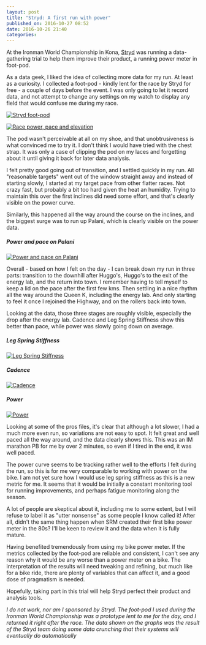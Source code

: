 ```yaml
---
layout: post
title: "Stryd: A first run with power"
published_on: 2016-10-27 08:52
date: 2016-10-26 21:40
categories:
---
```

At the Ironman World Championship in Kona, [Stryd](https://www.stryd.com/) was running a data-gathering trial to help them improve their product, a running power meter in foot-pod.

As a data geek, I liked the idea of collecting more data for my run. At least as a curiosity.
I collected a foot-pod - kindly lent for the race by Stryd for free - a couple of days before the event. I was only going to let it record data, and not attempt to change any settings on my watch to display any field that would confuse me during my race.

<p class="attachement"><a href="{{ "pod.jpg" | image_path | cdn }}" title="Stryd foot-pod" rel="lightbox[2016-10-26-stryd-a-first-run-with-power]"><img src="{{ "pod_r300.jpg" | image_path | cdn }}" alt="Stryd foot-pod" /></a></p>

<p class="attachement"><a href="{{ "MD-1-Race.png" | image_path | cdn }}" title="Race power, pace and elevation" rel="lightbox[2016-10-26-stryd-a-first-run-with-power]"><img src="{{ "MD-1-Race.png" | image_path | cdn }}" alt="Race power, pace and elevation" /></a></p>

<!--more-->

The pod wasn't perceivable at all on my shoe, and that unobtrusiveness is what convinced me to try it. I don't think I would have tried with the chest strap. It was only a case of clipping the pod on my laces and forgetting about it until giving it back for later data analysis.

I felt pretty good going out of transition, and I settled quickly in my run. All "reasonable targets" went out of the window straight away and instead of starting slowly, I started at my target pace from other flatter races. Not crazy fast, but probably a bit too hard given the heat an humidity. Trying to maintain this over the first inclines did need some effort, and that's clearly visible on the power curve.

Similarly, this happened all the way around the course on the inclines, and the biggest surge was to run up Palani, which is clearly visible on the power data.

<h5>Power and pace on Palani</h5>
<p class="attachement"><a href="{{ "MD-2-Palani.png" | image_path | cdn }}" title="Power and pace on Palani" rel="lightbox[2016-10-26-stryd-a-first-run-with-power]"><img src="{{ "MD-2-Palani.png" | image_path | cdn }}" alt="Power and pace on Palani" /></a></p>

Overall - based on how I felt on the day - I can break down my run in three parts: transition to the downhill after Huggo's, Huggo's to the exit of the energy lab, and the return into town. I remember having to tell myself to keep a lid on the pace after the first few kms. Then settling in a nice rhythm all the way around the Queen K, including the energy lab. And only starting to feel it once I rejoined the Highway, and on the rollers back into town.

Looking at the data, those three stages are roughly visible, especially the drop after the energy lab. Cadence and Leg Spring Stiffness show this better than pace, while power was slowly going down on average.

<h5>Leg Spring Stiffness</h5>
<p class="attachement"><a href="{{ "MD-3-LSS.png" | image_path | cdn }}" title="Leg Spring Stiffness" rel="lightbox[2016-10-26-stryd-a-first-run-with-power]"><img src="{{ "MD-3-LSS.png" | image_path | cdn }}" alt="Leg Spring Stiffness" /></a></p>

<h5>Cadence</h5>
<p class="attachement"><a href="{{ "MD-4-Cadence.png" | image_path | cdn }}" title="Cadence" rel="lightbox[2016-10-26-stryd-a-first-run-with-power]"><img src="{{ "MD-4-Cadence.png" | image_path | cdn }}" alt="Cadence" /></a></p>

<h5>Power</h5>
<p class="attachement"><a href="{{ "MD-5-Power.png" | image_path | cdn }}" title="Power" rel="lightbox[2016-10-26-stryd-a-first-run-with-power]"><img src="{{ "MD-5-Power.png" | image_path | cdn }}" alt="Power" /></a></p>

Looking at some of the pros files, it's clear that although a lot slower, I had a much more even run, so variations are not easy to spot. It felt great and well paced all the way around, and the data clearly shows this. This was an IM marathon PB for me by over 2 minutes, so even if I tired in the end, it was well paced.

The power curve seems to be tracking rather well to the efforts I felt during the run, so this is for me very comparable to working with power on the bike. I am not yet sure how I would use leg spring stiffness as this is a new metric for me. It seems that it would be initially a constant monitoring tool for running improvements, and perhaps fatigue monitoring along the season.

A lot of people are skeptical about it, including me to some extent, but I will refuse to label it as "utter nonsense" as some people I know called it!
After all, didn't the same thing happen when SRM created their first bike power meter in the 80s?
I'll be keen to review it and the data when it is fully mature.

Having benefited tremendously from using my bike power meter. If the metrics collected by the foot-pod are reliable and consistent, I can't see any reason why it would be any worse than a power meter on a bike.
The interpretation of the results will need tweaking and refining, but much like for a bike ride, there are plenty of variables that can affect it, and a good dose of pragmatism is needed.    

Hopefully, taking part in this trial will help Stryd perfect their product and analysis tools.

<em>I do not work, nor am I sponsored by Stryd. The foot-pod I used during the Ironman World Championship was a prototype lent to me for the day, and I returned it right after the race. The data shown on the graphs was the result of the Stryd team doing some data crunching that their systems will eventually do automatically</em>
